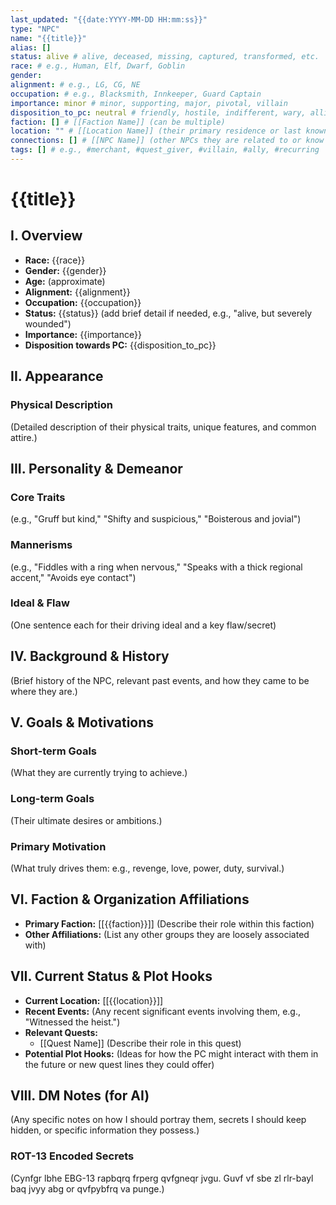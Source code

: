 ```yaml
---
last_updated: "{{date:YYYY-MM-DD HH:mm:ss}}"
type: "NPC"
name: "{{title}}"
alias: []
status: alive # alive, deceased, missing, captured, transformed, etc.
race: # e.g., Human, Elf, Dwarf, Goblin
gender:
alignment: # e.g., LG, CG, NE
occupation: # e.g., Blacksmith, Innkeeper, Guard Captain
importance: minor # minor, supporting, major, pivotal, villain
disposition_to_pc: neutral # friendly, hostile, indifferent, wary, allied, antagonistic, etc.
faction: [] # [[Faction Name]] (can be multiple)
location: "" # [[Location Name]] (their primary residence or last known location)
connections: [] # [[NPC Name]] (other NPCs they are related to or know well)
tags: [] # e.g., #merchant, #quest_giver, #villain, #ally, #recurring
---
```

# {{title}}

## I. Overview
* **Race:** {{race}}
* **Gender:** {{gender}}
* **Age:** (approximate)
* **Alignment:** {{alignment}}
* **Occupation:** {{occupation}}
* **Status:** {{status}} (add brief detail if needed, e.g., "alive, but severely wounded")
* **Importance:** {{importance}}
* **Disposition towards PC:** {{disposition_to_pc}}

## II. Appearance
### Physical Description
(Detailed description of their physical traits, unique features, and common attire.)

## III. Personality & Demeanor
### Core Traits
(e.g., "Gruff but kind," "Shifty and suspicious," "Boisterous and jovial")
### Mannerisms
(e.g., "Fiddles with a ring when nervous," "Speaks with a thick regional accent," "Avoids eye contact")
### Ideal & Flaw
(One sentence each for their driving ideal and a key flaw/secret)

## IV. Background & History
(Brief history of the NPC, relevant past events, and how they came to be where they are.)

## V. Goals & Motivations
### Short-term Goals
(What they are currently trying to achieve.)
### Long-term Goals
(Their ultimate desires or ambitions.)
### Primary Motivation
(What truly drives them: e.g., revenge, love, power, duty, survival.)

## VI. Faction & Organization Affiliations
* **Primary Faction:** [[{{faction}}]] (Describe their role within this faction)
* **Other Affiliations:** (List any other groups they are loosely associated with)

## VII. Current Status & Plot Hooks
* **Current Location:** [[{{location}}]]
* **Recent Events:** (Any recent significant events involving them, e.g., "Witnessed the heist.")
* **Relevant Quests:**
    * [[Quest Name]] (Describe their role in this quest)
* **Potential Plot Hooks:** (Ideas for how the PC might interact with them in the future or new quest lines they could offer)

## VIII. DM Notes (for AI)
(Any specific notes on how I should portray them, secrets I should keep hidden, or specific information they possess.)

### ROT-13 Encoded Secrets
(Cynfgr lbhe EBG-13 rapbqrq frperg qvfgneqr jvgu. Guvf vf sbe zl rlr-bayl baq jvyy abg or qvfpybfrq va punge.)